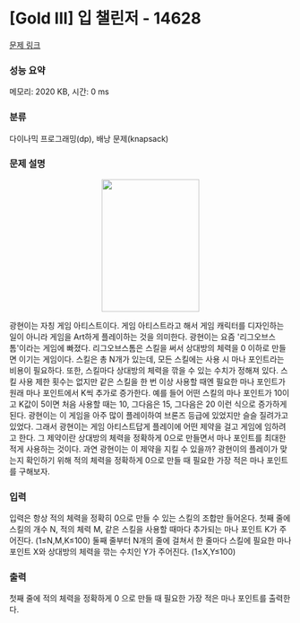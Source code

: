 # [Gold III] 입 챌린저 - 14628 

[문제 링크](https://www.acmicpc.net/problem/14628) 

### 성능 요약

메모리: 2020 KB, 시간: 0 ms

### 분류

다이나믹 프로그래밍(dp), 배낭 문제(knapsack)

### 문제 설명

<p style="text-align: center;"><img alt="" src="https://onlinejudgeimages.s3-ap-northeast-1.amazonaws.com/problem/14628/1.png" style="height:236px; width:174px"></p>

<p>광현이는 자칭 게임 아티스트이다. 게임 아티스트라고 해서 게임 캐릭터를 디자인하는 일이 아니라 게임을 Art하게 플레이하는 것을 의미한다. 광현이는 요즘 '리그오브스톰'이라는 게임에 빠졌다. 리그오브스톰은 스킬을 써서 상대방의 체력을 0 이하로 만들면 이기는 게임이다. 스킬은 총 N개가 있는데, 모든 스킬에는 사용 시 마나 포인트라는 비용이 필요하다. 또한, 스킬마다 상대방의 체력을 깎을 수 있는 수치가 정해져 있다. 스킬 사용 제한 횟수는 없지만 같은 스킬을 한 번 이상 사용할 때엔 필요한 마나 포인트가 원래 마나 포인트에서 K씩 추가로 증가한다. 예를 들어 어떤 스킬의 마나 포인트가 10이고 K값이 5이면 처음 사용할 때는 10, 그다음은 15, 그다음은 20 이런 식으로 증가하게 된다. 광현이는 이 게임을 아주 많이 플레이하여 브론즈 등급에 있었지만 슬슬 질려가고 있었다. 그래서 광현이는 게임 아티스트답게 플레이에 어떤 제약을 걸고 게임에 임하려고 한다. 그 제약이란 상대방의 체력을 정확하게 0으로 만들면서 마나 포인트를 최대한 적게 사용하는 것이다. 과연 광현이는 이 제약을 지킬 수 있을까? 광현이의 플레이가 맞는지 확인하기 위해 적의 체력을 정확하게 0으로 만들 때 필요한 가장 적은 마나 포인트를 구해보자.</p>

### 입력 

 <p>입력은 항상 적의 체력을 정확히 0으로 만들 수 있는 스킬의 조합만 들어온다. 첫째 줄에 스킬의 개수 N, 적의 체력 M, 같은 스킬을 사용할 때마다 추가되는 마나 포인트 K가 주어진다. (1≤N,M,K≤100) 둘째 줄부터 N개의 줄에 걸쳐서 한 줄마다 스킬에 필요한 마나 포인트 X와 상대방의 체력을 깎는 수치인 Y가 주어진다. (1≤X,Y≤100)</p>

### 출력 

 <p>첫째 줄에 적의 체력을 정확하게 0 으로 만들 때 필요한 가장 적은 마나 포인트를 출력한다.</p>

